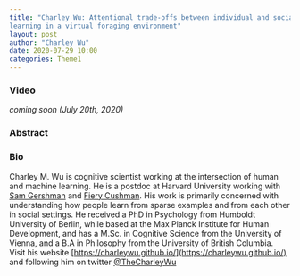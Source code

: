 ```yaml
---
title: "Charley Wu: Attentional trade-offs between individual and social
learning in a virtual foraging environment"
layout: post
author: "Charley Wu"
date: 2020-07-29 10:00
categories: Theme1
---
```


### Video
*coming soon (July 20th, 2020)*

### Abstract

### Bio
Charley M. Wu is cognitive scientist working at the intersection of human and machine learning.
He is a postdoc at Harvard University working with [Sam Gershman](http://gershmanlab.webfactional.com/index.html) and [Fiery Cushman](https://cushmanlab.fas.harvard.edu/). His work is primarily concerned with understanding how people learn from sparse examples and from each other in social settings. He received a PhD in Psychology from Humboldt University of Berlin, while based at the Max Planck Institute for Human Development, and has a M.Sc. in Cognitive Science from the University of Vienna, and a B.A in Philosophy from the University of British Columbia. Visit his website [https://charleywu.github.io/](https://charleywu.github.io/) and following him on twitter [@TheCharleyWu](https://twitter.com/TheCharleyWu)
